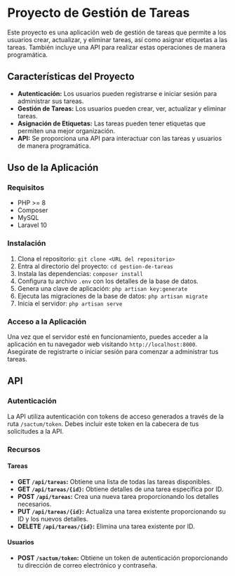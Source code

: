 # Proyecto de Gestión de Tareas

Este proyecto es una aplicación web de gestión de tareas que permite a los usuarios crear, actualizar, y eliminar tareas, así como asignar etiquetas a las tareas. También incluye una API para realizar estas operaciones de manera programática.

## Características del Proyecto

- **Autenticación:** Los usuarios pueden registrarse e iniciar sesión para administrar sus tareas.
- **Gestión de Tareas:** Los usuarios pueden crear, ver, actualizar y eliminar tareas.
- **Asignación de Etiquetas:** Las tareas pueden tener etiquetas que permiten una mejor organización.
- **API:** Se proporciona una API para interactuar con las tareas y usuarios de manera programática.

## Uso de la Aplicación

### Requisitos

- PHP >= 8
- Composer
- MySQL
- Laravel 10

### Instalación

1. Clona el repositorio: `git clone <URL del repositorio>`
2. Entra al directorio del proyecto: `cd gestion-de-tareas`
3. Instala las dependencias: `composer install`
4. Configura tu archivo `.env` con los detalles de la base de datos.
5. Genera una clave de aplicación: `php artisan key:generate`
6. Ejecuta las migraciones de la base de datos: `php artisan migrate`
7. Inicia el servidor: `php artisan serve`

### Acceso a la Aplicación

Una vez que el servidor esté en funcionamiento, puedes acceder a la aplicación en tu navegador web visitando `http://localhost:8000`. Asegúrate de registrarte o iniciar sesión para comenzar a administrar tus tareas.

## API

### Autenticación

La API utiliza autenticación con tokens de acceso generados a través de la ruta `/sactum/token`. Debes incluir este token en la cabecera de tus solicitudes a la API.

### Recursos

#### Tareas

- **GET `/api/tareas`:** Obtiene una lista de todas las tareas disponibles.
- **GET `/api/tareas/{id}`:** Obtiene detalles de una tarea específica por ID.
- **POST `/api/tareas`:** Crea una nueva tarea proporcionando los detalles necesarios.
- **PUT `/api/tareas/{id}`:** Actualiza una tarea existente proporcionando su ID y los nuevos detalles.
- **DELETE `/api/tareas/{id}`:** Elimina una tarea existente por ID.

#### Usuarios

- **POST `/sactum/token`:** Obtiene un token de autenticación proporcionando tu dirección de correo electrónico y contraseña.
